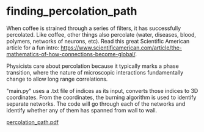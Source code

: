 # finding_percolation_path
When coffee is strained through a series of filters, it has successfully percolated. Like coffee, other things also percolate (water, diseases, blood, polymers, networks of neurons, etc). Read this great Scientific American article for a fun intro: https://www.scientificamerican.com/article/the-mathematics-of-how-connections-become-global/. 

Physicists care about percolation because it typically marks a phase transition, where the nature of microscopic interactions fundamentally change to allow long range correlations. 

"main.py" uses a .txt file of indices as its input, converts those indices to 3D coordinates. From the coordinates, the burning algorithm is used to identify separate networks. The code will go through each of the networks and identify whether any of them has spanned from wall to wall. 

[percolation_path.pdf](https://github.com/mahajabinrahman/finding_percolation_path/files/10025680/percolation_path.pdf)
